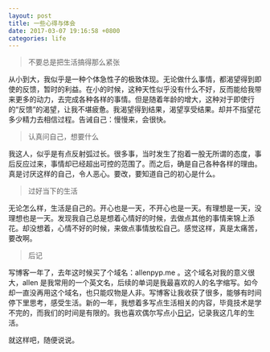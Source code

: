 ```yaml
---
layout: post
title: 一些心得与体会
date: 2017-03-07 19:16:58 +0800
categories: life
---
```


> 不要总是把生活搞得那么紧张

从小到大，我似乎是一种个体急性子的极致体现。无论做什么事情，都渴望得到即使的反馈，暂时的利益。在小的时候，这种天性似乎没有什么不好，反而能给我带来更多的动力，去完成各种各样的事情。但是随着年龄的增大，这种对于即使行的“反馈”的渴望，让我不堪疲惫。我渴望得到结果，渴望享受结果。却并不指望花多少精力去相信过程。告诫自己：慢慢来，会很快。

> 认真问自己，想要什么

我这人，似乎是有点反射弧过长。很多事，当时发生了抱着一股无所谓的态度，事后反应过来，事情却已经超出可控的范围了。而之后，确是自己各种各样的理由。真是讨厌这样的自己，令人恶心。要改，要知道自己的初心是什么。

> 过好当下的生活

无论怎么样，生活是自己的。开心也是一天，不开心也是一天。有理想是一天，没理想也是一天。发现我自己总是想着心情好的时候，去做点其他的事情来锦上添花。却没想着，心情不好的时候，来做点事情放松自己。感觉这样，真是太痛苦，要改啊。

> 后记

写博客一年了，去年这时候买了个域名：allenpyp.me 。这个域名对我的意义很大，allen 是我常用的一个英文名，后续的单词是我最喜欢的人的名字缩写。如今却一直没再用这个域名，也只能叹物是人非。写博客让我收获了很多，能够有时间停下里思考，感受生活。新的一年，我想着多写点生活相关的内容，毕竟技术是学不完的，而我们的时间是有限的。我也喜欢偶尔写点小[日记](http://allenwu.itscoder.com/diary)，记录我这几年的生活。

就这样吧，随便说说。